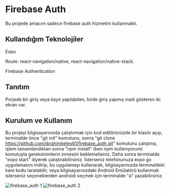# Firebase Auth

Bu projede amacım sadece firebase auth hizmetini kullanmaktı.

## Kullandığım Teknolojiler

Expo

Route: react-navigation/native, react-navigation/native-stack.

Firebase Authentication

## Tanıtım

Porjede bir giriş veya kayıt yapılabilen, birde giriş yapmış maili gösteren iki ekran var. 

## Kurulum ve Kullanım

Bu projeyi bilgisayarınızda çalıştırmak için kod editörünüzde bir klasör açıp, terminalde önce "git init" komutunu, sonra "git clone https://github.com/ibrahimkeles61/firebase_auth.git" komutunu çalıştırıp, işlem tamamlandıktan sonra "npm install" (ben npm kullanıyorum) komutuyla gereksinimlerin inmesini beklemelisiniz. Daha sonra terminalde "expo start" diyerek çalıştırabilirsiniz. İsterseniz telefonunuza expo go uygulamasını indirip, bu uygulamayı kullanarak, bilgisayarınızda terminaldeki kare kodu taratabilir, veya bilgisayarınızdaki Android Emülatörü kullanmak isterseniz seçeneklerden androidi seçmek için terminalde "a" yazabilirsiniz.

![firebase_auth 1](https://firebasestorage.googleapis.com/v0/b/ibrahimkeles.appspot.com/o/projectPics%2Ffirebase_auth%201.jpg?alt=media&token=10dc8934-62d9-463c-a999-3b369beae391) ![firebase_auth 2](https://firebasestorage.googleapis.com/v0/b/ibrahimkeles.appspot.com/o/projectPics%2Ffirebase_auth%202.jpg?alt=media&token=e54dffe0-fe7f-4aa9-85d4-7f1d1ac9e536)
